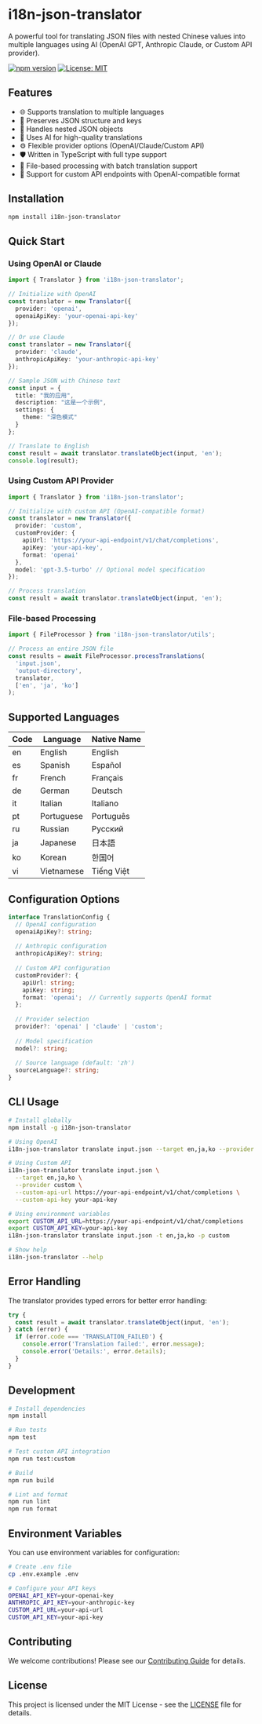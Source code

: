 # i18n-json-translator

A powerful tool for translating JSON files with nested Chinese values into multiple languages using AI (OpenAI GPT, Anthropic Claude, or Custom API provider).

[![npm version](https://badge.fury.io/js/i18n-json-translator.svg)](https://badge.fury.io/js/i18n-json-translator)
[![License: MIT](https://img.shields.io/badge/License-MIT-yellow.svg)](https://opensource.org/licenses/MIT)

## Features

- 🌐 Supports translation to multiple languages
- 🔄 Preserves JSON structure and keys
- 📝 Handles nested JSON objects
- 🤖 Uses AI for high-quality translations
- ⚙️ Flexible provider options (OpenAI/Claude/Custom API)
- 🛡️ Written in TypeScript with full type support
- 📁 File-based processing with batch translation support
- 🔌 Support for custom API endpoints with OpenAI-compatible format

## Installation

```bash
npm install i18n-json-translator
```

## Quick Start

### Using OpenAI or Claude

```typescript
import { Translator } from 'i18n-json-translator';

// Initialize with OpenAI
const translator = new Translator({
  provider: 'openai',
  openaiApiKey: 'your-openai-api-key'
});

// Or use Claude
const translator = new Translator({
  provider: 'claude',
  anthropicApiKey: 'your-anthropic-api-key'
});

// Sample JSON with Chinese text
const input = {
  title: "我的应用",
  description: "这是一个示例",
  settings: {
    theme: "深色模式"
  }
};

// Translate to English
const result = await translator.translateObject(input, 'en');
console.log(result);
```

### Using Custom API Provider

```typescript
import { Translator } from 'i18n-json-translator';

// Initialize with custom API (OpenAI-compatible format)
const translator = new Translator({
  provider: 'custom',
  customProvider: {
    apiUrl: 'https://your-api-endpoint/v1/chat/completions',
    apiKey: 'your-api-key',
    format: 'openai'
  },
  model: 'gpt-3.5-turbo' // Optional model specification
});

// Process translation
const result = await translator.translateObject(input, 'en');
```

### File-based Processing

```typescript
import { FileProcessor } from 'i18n-json-translator/utils';

// Process an entire JSON file
const results = await FileProcessor.processTranslations(
  'input.json',
  'output-directory',
  translator,
  ['en', 'ja', 'ko']
);
```

## Supported Languages

| Code | Language    | Native Name    |
|------|-------------|----------------|
| en   | English     | English        |
| es   | Spanish     | Español        |
| fr   | French      | Français       |
| de   | German      | Deutsch        |
| it   | Italian     | Italiano       |
| pt   | Portuguese  | Português      |
| ru   | Russian     | Русский        |
| ja   | Japanese    | 日本語         |
| ko   | Korean      | 한国어         |
| vi   | Vietnamese  | Tiếng Việt     |

## Configuration Options

```typescript
interface TranslationConfig {
  // OpenAI configuration
  openaiApiKey?: string;
  
  // Anthropic configuration
  anthropicApiKey?: string;
  
  // Custom API configuration
  customProvider?: {
    apiUrl: string;
    apiKey: string;
    format: 'openai';  // Currently supports OpenAI format
  };
  
  // Provider selection
  provider?: 'openai' | 'claude' | 'custom';
  
  // Model specification
  model?: string;
  
  // Source language (default: 'zh')
  sourceLanguage?: string;
}
```

## CLI Usage

```bash
# Install globally
npm install -g i18n-json-translator

# Using OpenAI
i18n-json-translator translate input.json --target en,ja,ko --provider openai

# Using Custom API
i18n-json-translator translate input.json \
  --target en,ja,ko \
  --provider custom \
  --custom-api-url https://your-api-endpoint/v1/chat/completions \
  --custom-api-key your-api-key

# Using environment variables
export CUSTOM_API_URL=https://your-api-endpoint/v1/chat/completions
export CUSTOM_API_KEY=your-api-key
i18n-json-translator translate input.json -t en,ja,ko -p custom

# Show help
i18n-json-translator --help
```

## Error Handling

The translator provides typed errors for better error handling:

```typescript
try {
  const result = await translator.translateObject(input, 'en');
} catch (error) {
  if (error.code === 'TRANSLATION_FAILED') {
    console.error('Translation failed:', error.message);
    console.error('Details:', error.details);
  }
}
```

## Development

```bash
# Install dependencies
npm install

# Run tests
npm test

# Test custom API integration
npm run test:custom

# Build
npm run build

# Lint and format
npm run lint
npm run format
```

## Environment Variables

You can use environment variables for configuration:

```bash
# Create .env file
cp .env.example .env

# Configure your API keys
OPENAI_API_KEY=your-openai-key
ANTHROPIC_API_KEY=your-anthropic-key
CUSTOM_API_URL=your-api-url
CUSTOM_API_KEY=your-api-key
```

## Contributing

We welcome contributions! Please see our [Contributing Guide](CONTRIBUTING.md) for details.

## License

This project is licensed under the MIT License - see the [LICENSE](LICENSE) file for details.
